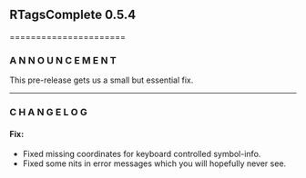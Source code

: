 ## RTagsComplete 0.5.4
======================

### A N N O U N C E M E N T

This pre-release gets us a small but essential fix.

---------------------------------------------------------------------------------

### C H A N G E L O G

#### Fix:

- Fixed missing coordinates for keyboard controlled symbol-info.
- Fixed some nits in error messages which you will hopefully never see.
